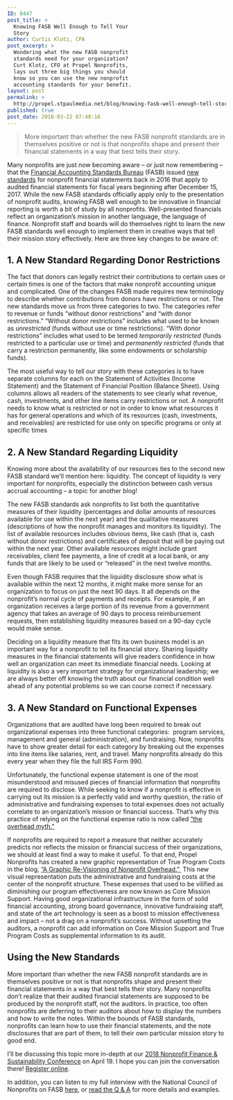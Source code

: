 ```yaml
---
ID: 8447
post_title: >
  Knowing FASB Well Enough to Tell Your
  Story
author: Curtis Klotz, CPA
post_excerpt: >
  Wondering what the new FASB nonprofit
  standards need for your organization?
  Curt Klotz, CFO at Propel Nonprofits,
  lays out three big things you should
  know so you can use the new nonprofit
  accounting standards for your benefit.
layout: post
permalink: >
  http://propel.stpaulmedia.net/blog/knowing-fasb-well-enough-tell-story/
published: true
post_date: 2018-03-22 07:40:16
---
```

<blockquote>More important than whether the new FASB nonprofit standards are in themselves positive or not is that nonprofits shape and present their financial statements in a way that best tells their story.</blockquote>
Many nonprofits are just now becoming aware – or just now remembering – that the <a href="http://www.fasb.org/">Financial Accounting Standards Bureau</a> (FASB) issued <a href="http://www.fasb.org/cs/ContentServer?c=FASBContent_C&amp;cid=1176168380887&amp;d=&amp;pagename=FASB%2FFASBContent_C%2FNewsPage">new standards</a> for nonprofit financial statements back in 2016 that apply to audited financial statements for fiscal years beginning after December 15, 2017. While the new FASB standards officially apply only to the presentation of nonprofit audits, knowing FASB well enough to be innovative in financial reporting is worth a bit of study by all nonprofits. Well-presented financials reflect an organization’s mission in another language, the language of finance. Nonprofit staff and boards will do themselves right to learn the new FASB standards well enough to implement them in creative ways that tell their mission story effectively. Here are three key changes to be aware of:
<h2>1. A New Standard Regarding Donor Restrictions</h2>
The fact that donors can legally restrict their contributions to certain uses or certain times is one of the factors that make nonprofit accounting unique and complicated. One of the changes FASB made requires new terminology to describe whether contributions from donors have restrictions or not. The new standards move us from three categories to two. The categories refer to revenue or funds “without donor restrictions” and “with donor restrictions.” “Without donor restrictions” includes what used to be known as <em>unrestricted</em> (funds without use or time restrictions). “With donor restrictions” includes what used to be termed <em>temporarily restricted</em> (funds restricted to a particular use or time) and <em>permanently restricted</em> (funds that carry a restriction permanently, like some endowments or scholarship funds).

The most useful way to tell our story with these categories is to have separate columns for each on the Statement of Activities (Income Statement) and the Statement of Financial Position (Balance Sheet). Using columns allows all readers of the statements to see clearly what revenue, cash, investments, and other line items carry restrictions or not. A nonprofit needs to know what is restricted or not in order to know what resources it has for general operations and which of its resources (cash, investments, and receivables) are restricted for use only on specific programs or only at specific times
<h2>2. A New Standard Regarding Liquidity</h2>
Knowing more about the availability of our resources ties to the second new FASB standard we’ll mention here: liquidity. The concept of liquidity is very important for nonprofits, especially the distinction between cash versus accrual accounting – a topic for another blog!

The new FASB standards ask nonprofits to list both the quantitative measures of their liquidity (percentages and dollar amounts of resources available for use within the next year) and the qualitative measures (descriptions of how the nonprofit manages and monitors its liquidity). The list of available resources includes obvious items, like cash (that is, cash without donor restrictions) and certificates of deposit that will be paying out within the next year. Other available resources might include grant receivables, client fee payments, a line of credit at a local bank, or any funds that are likely to be used or “released” in the next twelve months.

Even though FASB requires that the liquidity disclosure show what is available within the next 12 months, it might make more sense for an organization to focus on just the next 90 days. It all depends on the nonprofit’s normal cycle of payments and receipts. For example, if an organization receives a large portion of its revenue from a government agency that takes an average of 90 days to process reimbursement requests, then establishing liquidity measures based on a 90-day cycle would make sense.

Deciding on a liquidity measure that fits its own business model is an important way for a nonprofit to tell its financial story. Sharing liquidity measures in the financial statements will give readers confidence in how well an organization can meet its immediate financial needs. Looking at liquidity is also a very important strategy for organizational leadership; we are always better off knowing the truth about our financial condition well ahead of any potential problems so we can course correct if necessary.
<h2>3. A New Standard on Functional Expenses</h2>
Organizations that are audited have long been required to break out organizational expenses into three functional categories:  program services, management and general (administration), and fundraising. Now, nonprofits have to show greater detail for each category by breaking out the expenses into line items like salaries, rent, and travel. Many nonprofits already do this every year when they file the full IRS Form 990.

Unfortunately, the functional expense statement is one of the most misunderstood and misused pieces of financial information that nonprofits are required to disclose. While seeking to know if a nonprofit is effective in carrying out its mission is a perfectly valid and worthy question, the ratio of administrative and fundraising expenses to total expenses does not actually correlate to an organization’s mission or financial success. That’s why this practice of relying on the functional expense ratio is now called <a href="http://propel.stpaulmedia.net/blog/busting-nonprofit-overhead-myth-starts/">“the overhead myth.”</a>

If nonprofits are required to report a measure that neither accurately predicts nor reflects the mission or financial success of their organizations, we should at least find a way to make it useful. To that end, Propel Nonprofits has created a new graphic representation of True Program Costs in the blog, <a href="http://propel.stpaulmedia.net/blog/a-graphic-re-visioning-of-nonprofit-overhead/">“A Graphic Re-Visioning of Nonprofit Overhead.” </a> This new visual representation puts the administrative and fundraising costs at the center of the nonprofit structure. These expenses that used to be vilified as diminishing our program effectiveness are now known as Core Mission Support. Having good organizational infrastructure in the form of solid financial accounting, strong board governance, innovative fundraising staff, and state of the art technology is seen as a boost to mission effectiveness and impact – not a drag on a nonprofit’s success. Without upsetting the auditors, a nonprofit can add information on Core Mission Support and True Program Costs as supplemental information to its audit.
<h2>Using the New Standards</h2>
More important than whether the new FASB nonprofit standards are in themselves positive or not is that nonprofits shape and present their financial statements in a way that best tells their story. Many nonprofits don’t realize that their audited financial statements are supposed to be produced by the nonprofit staff, not the auditors. In practice, too often nonprofits are deferring to their auditors about how to display the numbers and how to write the notes. Within the bounds of FASB standards, nonprofits can learn how to use their financial statements, and the note disclosures that are part of them, to tell their own particular mission story to good end.

I’ll be discussing this topic more in-depth at our <a href="http://www.minnesotanonprofits.org/events-training/finance-conference/finance-and-sustainability-conference">2018 Nonprofit Finance &amp; Sustainability Conference</a> on April 19. I hope you can join the conversation there! <a href="http://www.minnesotanonprofits.org/events-training/finance-conference/registration">Register online</a>.

In addition, you can listen to my full interview with the National Council of Nonprofits on FASB <a href="https://soundcloud.com/natlcouncilnps/new-fasb-accounting-standards-and-nonprofits-a-conversation-with-curt-klotz-of-propel-nonprofits">here</a>, or <a href="https://www.councilofnonprofits.org/tools-resources/understanding-the-new-fasb-accounting-standards-overview">read the Q &amp; A</a> for more details and examples.